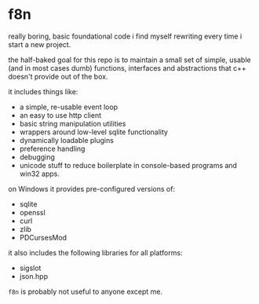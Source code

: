 # f8n
really boring, basic foundational code i find myself rewriting every time i start a new project.

the half-baked goal for this repo is to maintain a small set of simple, usable (and in most cases dumb) functions, interfaces and abstractions that c++ doesn't provide out of the box.

it includes things like:
  - a simple, re-usable event loop
  - an easy to use http client
  - basic string manipulation utilities
  - wrappers around low-level sqlite functionality
  - dynamically loadable plugins
  - preference handling
  - debugging
  - unicode stuff to reduce boilerplate in console-based programs and win32 apps.

on Windows it provides pre-configured versions of:
  - sqlite
  - openssl
  - curl
  - zlib
  - PDCursesMod
  
it also includes the following libraries for all platforms:
  - sigslot
  - json.hpp

`f8n` is probably not useful to anyone except me.
